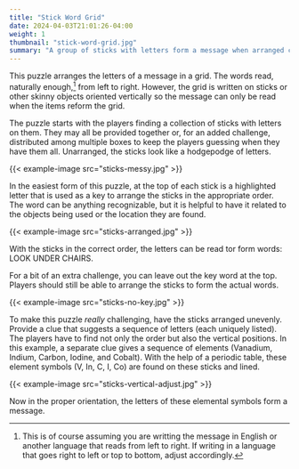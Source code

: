 ```yaml
---
title: "Stick Word Grid"
date: 2024-04-03T21:01:26-04:00
weight: 1
thumbnail: "stick-word-grid.jpg"
summary: "A group of sticks with letters form a message when arranged correctly."
---
```


This puzzle arranges the letters of a message in a grid. The words read,
naturally enough,[^direction] from left to right. However, the grid is
written on sticks or other skinny objects oriented vertically so the
message can only be read when the items reform the grid.

The puzzle starts with the players finding a collection of sticks with
letters on them. They may all be provided together or, for an added
challenge, distributed among multiple boxes to keep the players guessing
when they have them all. Unarranged, the sticks look like a hodgepodge of
letters.

{{< example-image src="sticks-messy.jpg" >}}

In the easiest form of this puzzle, at the top of each stick is a
highlighted letter that is used as a key to arrange the sticks in the
appropriate order. The word can be anything recognizable, but it is helpful
to have it related to the objects being used or the location they are
found.

{{< example-image src="sticks-arranged.jpg" >}}

With the sticks in the correct order, the letters can be read tor form
words: LOOK UNDER CHAIRS.

For a bit of an extra challenge, you can leave out the key word at the top.
Players should still be able to arrange the sticks to form the actual
words.

{{< example-image src="sticks-no-key.jpg" >}}

To make this puzzle _really_ challenging, have the sticks arranged
unevenly. Provide a clue that suggests a sequence of letters (each uniquely
listed). The players have to find not only the order but also the vertical
positions. In this example, a separate clue gives a sequence of elements
(Vanadium, Indium, Carbon, Iodine, and Cobalt). With the help of a periodic
table, these element symbols (V, In, C, I, Co) are found on these sticks
and lined.

{{< example-image src="sticks-vertical-adjust.jpg" >}}

Now in the proper orientation, the letters of these elemental symbols form
a message.


[^direction]: This is of course assuming you are writting the message in
    English or another language that reads from left to right. If writing
    in a language that goes right to left or top to bottom, adjust
    accordingly.
